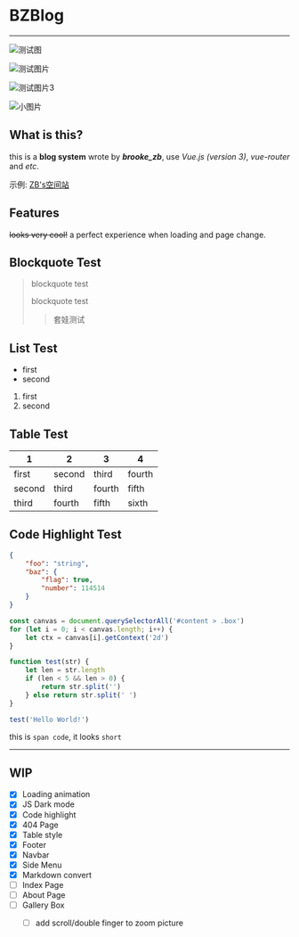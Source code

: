 # BZBlog

****

![测试图](https://cdn.jsdelivr.net/gh/brooke-zb/brooke-zb.github.io@master/img/bzblog_1.png "图片标题")

![测试图片](https://cdn.jsdelivr.net/gh/brooke-zb/brooke-zb.github.io@master/img/copy_result.png)

![测试图片3](https://cdn.jsdelivr.net/gh/brooke-zb/brooke-zb.github.io@master/img/menu_rotation.png "标题有啥用")

![小图片](https://www.brooke-zb.top/images/site/vsc.png "小图片测试")

## What is this?

this is a **blog system** wrote by ***brooke_zb***, use *Vue.js (version 3)*, *vue-router* and *etc*.

示例: [ZB's空间站](https://blog.brooke-zb.top)

## Features

~~looks very cool!~~ a perfect experience when loading and page change.

## Blockquote Test

> blockquote test
>
> blockquote test
>
> > 套娃测试

## List Test

- first
- second

1. first
2. second

## Table Test

| 1      | 2      | 3      | 4      |
| ------ | ------ | ------ | ------ |
| first  | second | third  | fourth |
| second | third  | fourth | fifth  |
| third  | fourth | fifth  | sixth  |

## Code Highlight Test

```json
{
    "foo": "string",
    "baz": {
        "flag": true,
        "number": 114514
    }
}
```

```js
const canvas = document.querySelectorAll('#content > .box')
for (let i = 0; i < canvas.length; i++) {
    let ctx = canvas[i].getContext('2d')
}

function test(str) {
    let len = str.length
    if (len < 5 && len > 0) {
        return str.split('')
    } else return str.split(' ')
}

test('Hello World!')
```

this is `span code`, it looks `short` 

****

## WIP

- [x] Loading animation
- [x] JS Dark mode
- [x] Code highlight
- [x] 404 Page
- [x] Table style
- [x] Footer
- [x] Navbar
- [x] Side Menu
- [x] Markdown convert
- [ ] Index Page
- [ ] About Page
- [ ] Gallery Box
  - [ ] add scroll/double finger to zoom picture

